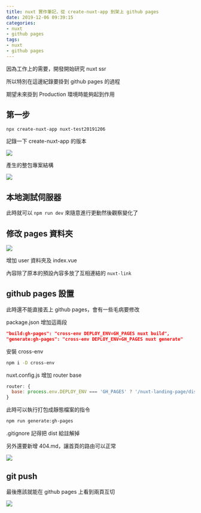 ```yaml
---
title: nuxt 實作筆記，從 create-nuxt-app 到架上 github pages
date: 2019-12-06 09:39:15
categories:
- nuxt
- github pages
tags:
- nuxt
- github pages
---
```


因為工作上的需要，開發開始研究 nuxt ssr

所以特別在這邊紀錄要掛到 github pages 的過程

期望未來掛到 Production 環境時能夠起到作用

## 第一步

```bash
npx create-nuxt-app nuxt-test20191206
```

記錄一下 create-nuxt-app 的版本

![](https://i.imgur.com/YkumpVf.png)

產生的整包專案結構

![](https://i.imgur.com/ZN9IPrg.png)

## 本地測試伺服器

此時就可以 `npm run dev` 來隨意進行更動然後觀察變化了

## 修改 pages 資料夾

![](https://i.imgur.com/YAuMOOH.png)

增加 user 資料夾及 index.vue

內容除了原本的預設內容多放了互相連結的 `nuxt-link`

## github pages 設置

此時還不能直接丟上 github pages，會有一些毛病要修改

package.json 增加這兩段

```json
"build:gh-pages": "cross-env DEPLOY_ENV=GH_PAGES nuxt build",
"generate:gh-pages": "cross-env DEPLOY_ENV=GH_PAGES nuxt generate"
```

安裝 cross-env

```bash
npm i -D cross-env
```

nuxt.config.js 增加 router base

```javascript
router: {
  base: process.env.DEPLOY_ENV === 'GH_PAGES' ? '/nuxt-landing-page/dist/' : '/'
}
```

此時可以執行打包成靜態檔案的指令

```bash
npm run generate:gh-pages
```

.gitignore 記得把 dist 給註解掉

另外還要新增 404.md，讓首頁的路由可以正常

![](https://i.imgur.com/XWvFWyz.png)

## git push

最後應該就能在 github pages 上看到兩頁互切

![](https://i.imgur.com/563awVW.gif)

